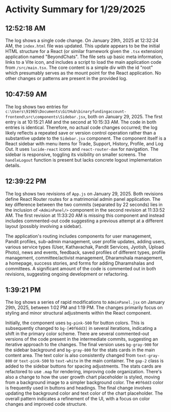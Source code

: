 # Activity Summary for 1/29/2025

## 12:52:18 AM
The log shows a single code change.  On January 29th, 2025 at 12:32:24 AM, the `index.html` file was updated. This update appears to be the initial HTML structure for a React (or similar framework given the `.tsx` extension) application named "BeyondChats".  The file sets up basic meta information, links to a Vite icon, and includes a script to load the main application code from `/src/main.tsx`.  The core content is a simple div with the id "root" which presumably serves as the mount point for the React application.  No other changes or patterns are present in the provided log.


## 10:47:59 AM
The log shows two entries for `c:\Users\91965\Documents\GitHub\binaryfundingaccount-frontend\src\components\Sidebar.jsx`, both on January 29, 2025.  The first entry is at 10:15:21 AM and the second at 10:15:33 AM.  The code in both entries is identical.  Therefore, no actual code changes occurred; the log likely reflects a repeated save or version control operation rather than a substantive update to the `Sidebar.jsx` component. The component itself is a React sidebar with menu items for Trade, Support, History, Profile, and Log Out.  It uses `lucide-react` icons and `react-router-dom` for navigation.  The sidebar is responsive, toggling its visibility on smaller screens.  The `handleLogout` function is present but lacks concrete logout implementation details.


## 12:39:22 PM
The log shows two revisions of `App.js` on January 29, 2025.  Both revisions define React Router routes for a matrimonial admin panel application. The key difference between the two commits (separated by 22 seconds) lies in the inclusion of `<AdminPanel/>` component in the second revision at 11:33:52 AM. The first revision at 11:33:20 AM is missing this component and instead includes commented-out code suggesting a previous attempt at a different layout (possibly involving a sidebar).

The application's routing includes components for user management, Pandit profiles, sub-admin management, user profile updates, adding users, various service types (User, Kathavachak, Pandit Services, Jyotish, Upload Photo),  news and events, feedback, saved profiles of different types, profile management, committee/activist management, Dharamshala management, a homepage, success stories, and forms for adding Dharamshalas and committees.  A significant amount of the code is commented out in both revisions, suggesting ongoing development or refactoring.


## 1:39:21 PM
The log shows a series of rapid modifications to `AdminPanel.jsx` on January 29th, 2025, between 1:02 PM and 1:19 PM.  The changes primarily focus on styling and minor structural adjustments within the React component.

Initially, the component uses `bg-pink-500` for button colors. This is subsequently changed to `bg-[#0f6dd3]` in several iterations, indicating a shift in the primary color scheme.  There are several commented-out versions of the code present in the intermediate commits, suggesting an iterative approach to the changes.  The final version uses  `bg-gray-900` for the sidebar background and `bg-gray-800` for the stats cards in the main content area. The text color is also consistently changed from `text-gray-800` or `text-pink-500` to `text-white` in the main container.  The `gap-2` class is added to the sidebar buttons for spacing adjustments. The stats cards are refactored to use `.map` for rendering, improving code organization.  There's also a change to how the user growth chart placeholder is styled, moving from a background image to a simpler background color. The `#0f6dd3` color is frequently used in buttons and headings.  The final change involves updating the background color and text color of the chart placeholder.  The overall pattern indicates a refinement of the UI, with a focus on color changes and improved code structure.

